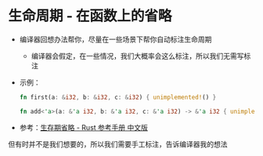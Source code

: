 # 生命周期 - 在函数上的省略

- 编译器回想办法帮你，尽量在一些场景下帮你自动标注生命周期
  - 编译器会假定，在一些情况，我们大概率会这么标注，所以我们无需写标注

- 示例：

    ```rust
    fn first(a: &i32, b: &i32, c: &i32) { unimplemented!() }

    fn add<'a>(a: &'a i32, b: &'a i32, c: &'a i32) -> &'a i32 { unimplemented!() }
    ```

- 参考：[生存期省略 - Rust 参考手册 中文版](https://rustwiki.org/zh-CN/reference/lifetime-elision.html)

但有时并不是我们想要的，所以我们需要手工标注，告诉编译器我的想法
